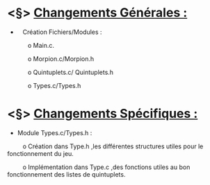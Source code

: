 # <§> **<u>Changements Générales :</u>**

-    Création Fichiers/Modules :

            o Main.c.

            o Morpion.c/Morpion.h

            o Quintuplets.c/ Quintuplets.h

            o Types.c/Types.h



# <§> **<u>Changements Spécifiques :</u>**



-   Module Types.c/Types.h :

           o Création dans Type.h ,les différentes structures utiles pour le fonctionnement du jeu.

           o Implémentation dans Type.c ,des fonctions utiles au bon fonctionnement des listes de quintuplets.


